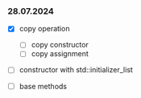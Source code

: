 



### 28.07.2024

- [x] copy operation
	- [ ] copy constructor		
	- [ ] copy assignment	
- [ ] constructor with std::initializer_list
- [ ] base methods








